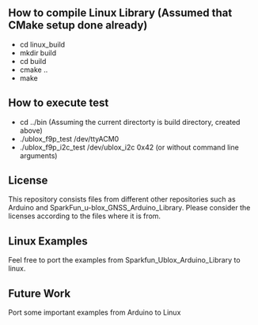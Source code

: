
## How to compile Linux Library (Assumed that CMake setup done already)
* cd linux_build
* mkdir build
* cd build
* cmake ..
* make

## How to execute test
* cd ../bin (Assuming the current directorty is build directory, created above)
* ./ublox_f9p_test /dev/ttyACM0
* ./ublox_f9p_i2c_test /dev/ublox_i2c 0x42 (or without command line arguments)

## License
This repository consists files from different other repositories such as Arduino and SparkFun_u-blox_GNSS_Arduino_Library. Please consider the licenses according to the files where it is from.

## Linux Examples
Feel free to port the examples from Sparkfun_Ublox_Arduino_Library to linux.

## Future Work
Port some important examples from Arduino to Linux

